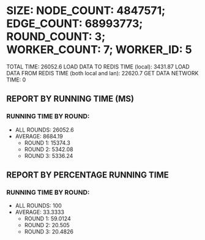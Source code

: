 
# SIZE: NODE_COUNT: 4847571; EDGE_COUNT: 68993773; ROUND_COUNT: 3; WORKER_COUNT: 7; WORKER_ID: 5
 TOTAL TIME: 26052.6
 LOAD DATA TO REDIS TIME (local): 3431.87
 LOAD DATA FROM REDIS TIME (both local and lan): 22620.7
 GET DATA NETWORK TIME: 0

## REPORT BY RUNNING TIME (MS)

 ### RUNNING TIME BY ROUND:

  + ALL ROUNDS: 26052.6
  + AVERAGE: 8684.19
     + ROUND 1: 15374.3
     + ROUND 2: 5342.08
     + ROUND 3: 5336.24

## REPORT BY PERCENTAGE RUNNING TIME

 ### RUNNING TIME BY ROUND:

  + ALL ROUNDS: 100
  + AVERAGE: 33.3333
     + ROUND 1: 59.0124
     + ROUND 2: 20.505
     + ROUND 3: 20.4826

